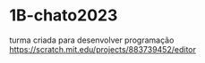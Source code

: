 # 1B-chato2023
turma criada para desenvolver programação
https://scratch.mit.edu/projects/883739452/editor
